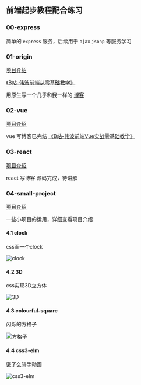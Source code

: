 ## 前端起步教程配合练习

### 00-express
简单的 `express` 服务，后续用于 `ajax` `jsonp` 等服务学习

### 01-origin
[项目介绍](./01-origin/README.md) 

[《B站-伟波前端从零基础教学》](https://www.bilibili.com/video/BV1py4y1E79E)
 
用原生写一个几乎和我一样的 [博客](http://www.liuweibo.cn)
### 02-vue
[项目介绍](./02-vue/README.md) 

vue 写博客已完结 [《B站-伟波前端Vue实战零基础教学》](https://www.bilibili.com/video/BV11B4y1M7tb)
### 03-react
[项目介绍](./03-react/README.md) 

react 写博客 源码完成，待讲解
### 04-small-project
[项目介绍](./04-small-project/README.md) 

一些小项目的运用，详细查看项目介绍
#### 4.1 clock
css画一个clock

![clock](http://weibozzz.gitee.io/some-imgs/project-gif/clock.gif)
#### 4.2 3D
css实现3D立方体

![3D](http://weibozzz.gitee.io/some-imgs/project-gif/3d-cube.gif)
#### 4.3 colourful-square
闪烁的方格子

![方格子](http://weibozzz.gitee.io/some-imgs/project-gif/colorsfulRect.gif)

#### 4.4 css3-elm
饿了么骑手动画

![css3-elm](http://weibozzz.gitee.io/some-imgs/project-gif/elm-car.gif)

